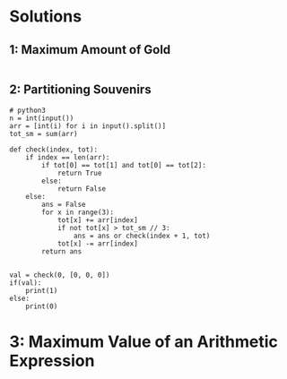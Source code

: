 # Solutions

## 1: Maximum Amount of Gold
```
```

## 2: Partitioning Souvenirs
```
# python3
n = int(input())
arr = [int(i) for i in input().split()]
tot_sm = sum(arr)

def check(index, tot):
    if index == len(arr):
        if tot[0] == tot[1] and tot[0] == tot[2]:
            return True
        else:
            return False
    else:
        ans = False
        for x in range(3):
            tot[x] += arr[index]
            if not tot[x] > tot_sm // 3:
                ans = ans or check(index + 1, tot)
            tot[x] -= arr[index]
        return ans


val = check(0, [0, 0, 0])
if(val):
    print(1)
else:
    print(0)
```

# 3: Maximum Value of an Arithmetic Expression
```
```
